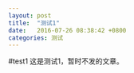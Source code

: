 ```yaml
---
layout: post
title:  "测试1"
date:   2016-07-26 08:38:42 +0800
categories: 测试
---
```


#test1
这是测试1，暂时不发的文章。